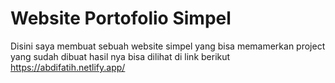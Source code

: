 # Website Portofolio Simpel

Disini saya membuat sebuah website simpel yang bisa memamerkan project yang sudah dibuat hasil nya bisa dilihat di link berikut https://abdifatih.netlify.app/
